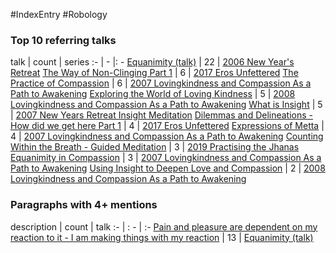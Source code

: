 #IndexEntry #Robology

### Top 10 referring talks
talk | count | series
:- | - |: -
<a data-href="Equanimity (talk)" href="Equanimity+%28talk%29" class="internal-link" target="_blank" rel="noopener">Equanimity (talk)</a> | 22 | <a data-href="2006 New Years Retreat" href="2006+New+Year%27s+Retreat" class="internal-link" target="_blank" rel="noopener">2006 New Year&#x27;s Retreat</a>
<a data-href="The Way of Non-Clinging Part 1" href="The+Way+of+Non-Clinging+Part+1" class="internal-link" target="_blank" rel="noopener">The Way of Non-Clinging Part 1</a> | 6 | <a data-href="2017 Eros Unfettered" href="2017+Eros+Unfettered" class="internal-link" target="_blank" rel="noopener">2017 Eros Unfettered</a>
<a data-href="The Practice of Compassion" href="The+Practice+of+Compassion" class="internal-link" target="_blank" rel="noopener">The Practice of Compassion</a> | 6 | <a data-href="2007 Lovingkindness and Compassion As a Path to Awakening" href="2007+Lovingkindness+and+Compassion+As+a+Path+to+Awakening" class="internal-link" target="_blank" rel="noopener">2007 Lovingkindness and Compassion As a Path to Awakening</a>
<a data-href="Exploring the World of Loving Kindness" href="Exploring+the+World+of+Loving+Kindness" class="internal-link" target="_blank" rel="noopener">Exploring the World of Loving Kindness</a> | 5 | <a data-href="2008 Lovingkindness and Compassion As a Path to Awakening" href="2008+Lovingkindness+and+Compassion+As+a+Path+to+Awakening" class="internal-link" target="_blank" rel="noopener">2008 Lovingkindness and Compassion As a Path to Awakening</a>
<a data-href="What is Insight" href="What+is+Insight" class="internal-link" target="_blank" rel="noopener">What is Insight</a> | 5 | <a data-href="2007 New Years Retreat Insight Meditation" href="2007+New+Years+Retreat+Insight+Meditation" class="internal-link" target="_blank" rel="noopener">2007 New Years Retreat Insight Meditation</a>
<a data-href="Dilemmas and Delineations - How did we get here Part 1" href="Dilemmas+and+Delineations+-+How+did+we+get+here+Part+1" class="internal-link" target="_blank" rel="noopener">Dilemmas and Delineations - How did we get here Part 1</a> | 4 | <a data-href="2017 Eros Unfettered" href="2017+Eros+Unfettered" class="internal-link" target="_blank" rel="noopener">2017 Eros Unfettered</a>
<a data-href="Expressions of Metta" href="Expressions+of+Metta" class="internal-link" target="_blank" rel="noopener">Expressions of Metta</a> | 4 | <a data-href="2007 Lovingkindness and Compassion As a Path to Awakening" href="2007+Lovingkindness+and+Compassion+As+a+Path+to+Awakening" class="internal-link" target="_blank" rel="noopener">2007 Lovingkindness and Compassion As a Path to Awakening</a>
<a data-href="Counting Within the Breath - Guided Meditation" href="Counting+Within+the+Breath+-+Guided+Meditation" class="internal-link" target="_blank" rel="noopener">Counting Within the Breath - Guided Meditation</a> | 3 | <a data-href="2019 Practising the Jhanas" href="2019+Practising+the+Jhanas" class="internal-link" target="_blank" rel="noopener">2019 Practising the Jhanas</a>
<a data-href="Equanimity in Compassion" href="Equanimity+in+Compassion" class="internal-link" target="_blank" rel="noopener">Equanimity in Compassion</a> | 3 | <a data-href="2007 Lovingkindness and Compassion As a Path to Awakening" href="2007+Lovingkindness+and+Compassion+As+a+Path+to+Awakening" class="internal-link" target="_blank" rel="noopener">2007 Lovingkindness and Compassion As a Path to Awakening</a>
<a data-href="Using Insight to Deepen Love and Compassion" href="Using+Insight+to+Deepen+Love+and+Compassion" class="internal-link" target="_blank" rel="noopener">Using Insight to Deepen Love and Compassion</a> | 2 | <a data-href="2008 Lovingkindness and Compassion As a Path to Awakening" href="2008+Lovingkindness+and+Compassion+As+a+Path+to+Awakening" class="internal-link" target="_blank" rel="noopener">2008 Lovingkindness and Compassion As a Path to Awakening</a>

### Paragraphs with 4+ mentions
description | count | talk
:- | : - | :-
<a aria-label-position="top" aria-label="Equanimity (talk) > Pain and pleasure are dependent on my reaction to it - I am making things with my reaction" data-href="Equanimity (talk)#Pain and pleasure are dependent on my reaction to it - I am making things with my reaction" href="Equanimity+%28talk%29#Pain+and+pleasure+are+dependent+on+my+reaction+to+it+-+I+am+making+things+with+my+reaction" class="internal-link" target="_blank" rel="noopener">Pain and pleasure are dependent on my reaction to it - I am making things with my reaction</a> | 13 | <a data-href="Equanimity (talk)" href="Equanimity+%28talk%29" class="internal-link" target="_blank" rel="noopener">Equanimity (talk)</a>

